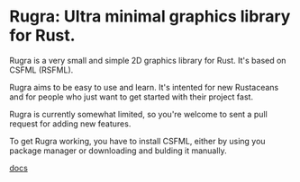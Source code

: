Rugra: Ultra minimal graphics library for Rust.
===============================================

Rugra is a very small and simple 2D graphics
library for Rust. It's based on CSFML (RSFML).

Rugra aims to be easy to use and learn. It's
intented for new Rustaceans and for people who
just want to get started with their project
fast.

Rugra is currently somewhat limited, so you're
welcome to sent a pull request for adding new
features.

To get Rugra working, you have to install
CSFML, either by using you package manager
or downloading and bulding it manually.

[docs](http://ticki.github.io/rugra/rugra/index.html)
